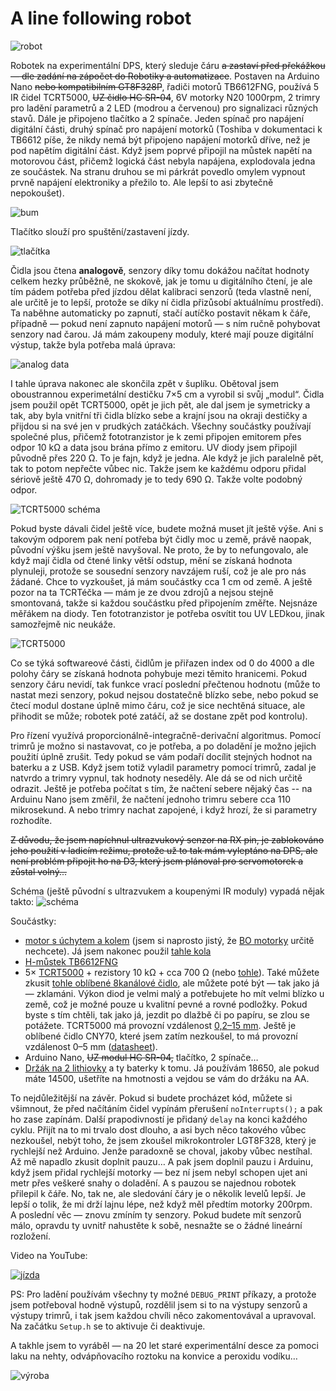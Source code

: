 # A line following robot

![robot](pictures/IMG_0188.jpg)

Robotek na experimentální DPS, který sleduje čáru <del>a zastaví před překážkou &mdash; dle zadání na zápočet do Robotiky a automatizace</del>. Postaven na Arduino Nano <del>nebo kompatibilním GT8F328P</del>, řadiči motorů TB6612FNG, používá 5 IR čidel TCRT5000, <del>UZ čidlo HC SR-04</del>, 6V motorky N20 1000rpm, 2 trimry pro ladění parametrů a 2 LED (modrou a červenou) pro signalizaci různých stavů. Dále je připojeno tlačítko a 2 spínače. Jeden spínač pro napájení digitální části, druhý spínač pro napájení motorků (Toshiba v dokumentaci k TB6612 píše, že nikdy nemá být připojeno napájení motorků dříve, než je pod napětím digitální část. Když jsem poprvé připojil na můstek napětí na motorovou část, přičemž logická část nebyla napájena, explodovala jedna ze součástek. Na stranu druhou se mi párkrát povedlo omylem vypnout prvně napájení elektroniky a přežilo to. Ale lepší to asi zbytečně nepokoušet). 

![bum](pictures/IMG_0116.JPG)

Tlačítko slouží pro spuštění/zastavení jízdy.



![tlačítka](pictures/IMG_0190.jpg)

Čidla jsou čtena <strong>analogově</strong>, senzory díky tomu dokážou načítat hodnoty celkem hezky průběžně, ne skokově, jak je tomu u digitálního čtení, je ale tím pádem potřeba před jízdou dělat kalibraci senzorů (teda vlastně není, ale určitě je to lepší, protože se díky ní čidla přizůsobí aktuálnímu prostředí). Ta naběhne automaticky po zapnutí, stačí autíčko postavit někam k&nbsp;čáře, případně &mdash; pokud není zapnuto napájení motorů &mdash; s ním ručně pohybovat senzory nad čarou. Já mám zakoupeny moduly, které mají pouze digitální výstup, takže byla potřeba malá úprava:

![analog data](pictures/analog-out.jpg)

I tahle úprava nakonec ale skončila zpět v šuplíku. Obětoval jsem oboustrannou experimetální destičku 7&times;5 cm a vyrobil si svůj &bdquo;modul&ldquo;. Čidla jsem použil opět TCRT5000, opět je jich pět, ale dal jsem je symetricky a tak, aby byla vnitřní tři čidla blízko sebe a krajní jsou na okraji destičky a přijdou si na své jen v prudkých zatáčkách. Všechny součástky používají společné plus, přičemž fototranzistor je k zemi připojen emitorem přes odpor 10 k&ohm; a data jsou brána přímo z emitoru. UV diody jsem připojil původně přes 220 &ohm;. To je fajn, když je jedna. Ale když je jich paralelně pět, tak to potom nepřečte vůbec nic. Takže jsem ke každému odporu přidal sériově ještě 470 &ohm;, dohromady je to tedy 690 &ohm;. Takže volte podobný odpor. 

![TCRT5000 schéma](pictures/TCRT5000.png)

Pokud byste dávali čidel ještě více, budete možná muset jít ještě výše. Ani s takovým odporem pak není potřeba být čidly moc u země, právě naopak, původní výšku jsem ještě navyšoval. Ne proto, že by to nefungovalo, ale když mají čidla od čtené linky větší odstup, mění se získaná hodnota plynuleji, protože se sousední senzory navzájem ruší, což je ale pro nás žádané. Chce to vyzkoušet, já mám součástky cca 1&nbsp;cm od země. A ještě pozor na ta TCRTéčka &mdash; mám je ze dvou zdrojů a nejsou stejně smontovaná, takže si každou součástku před připojením změřte. Nejsnáze měřákem na diody. Ten fototranzistor je potřeba osvítit tou UV LEDkou, jinak samozřejmě nic neukáže.

![TCRT5000](pictures/IMG_0263.jpg)

Co se týká softwareové části, čidlům je přiřazen index od 0 do 4000 a dle polohy čáry se získaná hodnota pohybuje mezi těmito hranicemi. Pokud senzory čáru nevidí, tak funkce vrací poslední přečtenou hodnotu (může to nastat mezi senzory, pokud nejsou dostatečně blízko sebe, nebo pokud se čtecí modul dostane úplně mimo čáru, což je sice nechtěná situace, ale přihodit se může; robotek poté zatáčí, až se dostane zpět pod kontrolu).

Pro řízení využívá proporcionálně-integračně-derivační algoritmus. Pomocí trimrů je možno si nastavovat, co je potřeba, a&nbsp;po doladění je možno jejich použití úplně zrušit. Tedy pokud se vám podaří docílit stejných hodnot na baterku a z USB. Když jsem totiž vyladil parametry pomocí trimrů, zadal je natvrdo a trimry vypnul, tak hodnoty neseděly. Ale dá se od nich určitě odrazit. Ještě je potřeba počítat s tím, že načtení sebere nějaký čas -- na Arduinu Nano jsem změřil, že načtení jednoho trimru sebere cca 110 mikrosekund. A nebo trimry nachat zapojené, i když hrozí, že si parametry rozhodíte. 

<del>Z důvodu, že jsem napíchnul ultrazvukový senzor na RX pin, je zablokováno jeho použití v ladicím režimu, protože už to tak mám vyleptáno na DPS, ale není problém připojit ho na D3, který jsem plánoval pro servomotorek a zůstal volný...</del>

Schéma (ještě původní s ultrazvukem a koupenými IR moduly) vypadá nějak takto:
![schéma](pictures/auticko_schema.png)

Součástky:

<ul>
<li><a href="https://www.aliexpress.com/item/1005002524993718.html">motor s úchytem a kolem</a> (jsem si naprosto jistý, že <a href="https://www.aliexpress.com/item/32851946942.html">BO motorky</a> určitě nechcete). Já jsem nakonec použil <a href="https://www.aliexpress.com/item/32809043739.html">tahle kola</a></li>
<li><a href="https://www.aliexpress.com/item/32465698640.html">H-můstek TB6612FNG</a></li>
  <li>5&times; <a href="https://www.aliexpress.com/item/1005005214201551.html">TCRT5000</a> + rezistory 10 k&ohm; + cca 700 &ohm; (nebo <a href="https://www.aliexpress.com/item/1005001593848689.html">tohle</a>). Také můžete zkusit <a href="https://www.aliexpress.com/item/1005001650888947.html">tohle oblíbené 8kanálové čidlo</a>, ale můžete poté být &mdash; tak jako já &mdash; zklamáni. Výkon diod je velmi malý a potřebujete ho mít velmi blízko u země, což je možné pouze u kvalitní pevné a rovné podložky. Pokud byste s tím chtěli, tak jako já, jezdit po dlažbě či po papíru, se zlou se potážete. TCRT5000 má provozní vzdálenost <a href="https://www.vishay.com/docs/83760/tcrt5000.pdf">0,2&ndash;15&nbsp;mm</a>. Ještě je oblíbené čidlo CNY70, které jsem zatím nezkoušel, to má provozní vzdálenost 0&ndash;5&nbsp;mm (<a href="https://www.vishay.com/docs/83751/cny70.pdf">datasheet</a>).</li>
<li>Arduino Nano, <del>UZ modul HC SR-04,</del> tlačítko, 2 spínače&hellip;</li>
  <li><a href="https://www.aliexpress.com/item/32993737904.html">Držák na 2 lithiovky</a> a ty baterky k tomu. Já používám 18650, ale pokud máte 14500, ušetříte na hmotnosti a vejdou se vám do držáku na AA.</li>
</ul>

To nejdůležitější na závěr. Pokud si budete procházet kód, můžete si všimnout, že před načítáním čidel vypínám přerušení <code>noInterrupts();</code> a pak ho zase zapínám. Další prapodivností je přidaný <code>delay</code> na konci každého cyklu. Přijít na to mi trvalo dost dlouho, a asi bych něco takového vůbec nezkoušel, nebýt toho, že jsem zkoušel mikrokontroler LGT8F328, který je rychlejší než Arduino. Jenže paradoxně se choval, jakoby vůbec nestíhal. Až mě napadlo zkusit doplnit pauzu&hellip; A&nbsp;pak jsem doplnil pauzu i Arduinu, když jsem přidal rychlejší motorky &mdash; bez ní jsem nebyl schopen ujet ani metr přes veškeré snahy o doladění. A&nbsp;s&nbsp;pauzou se najednou robotek přilepil k&nbsp;čáře. No, tak ne, ale sledování čáry je o několik levelů lepší. Je lepší o tolik, že mi drží lajnu lépe, než když měl předtím motorky 200rpm. A&nbsp;poslední věc &mdash; znovu zmíním ty senzory. Pokud budete mít senzorů málo, opravdu ty uvnitř nahustěte k sobě, nesnažte se o žádné lineární rozložení.


Video na YouTube:

[![jízda](https://img.youtube.com/vi/zd_5dN1qyaY/0.jpg)](https://www.youtube.com/watch?v=zd_5dN1qyaY)

PS: Pro ladění používám všechny ty možné <code>DEBUG_PRINT</code> příkazy, a protože jsem potřeboval hodně výstupů, rozdělil jsem si to na výstupy senzorů a výstupy trimrů, i tak jsem každou chvíli něco zakomentovával a upravoval. Na začátku <code>Setup.h</code> se to aktivuje či deaktivuje.

A takhle jsem to vyráběl &mdash; na 20 let staré experimentální desce za pomoci laku na nehty, odvápňovacího roztoku na konvice a peroxidu vodíku&hellip;

![výroba](pictures/IMG_0110.JPG)
